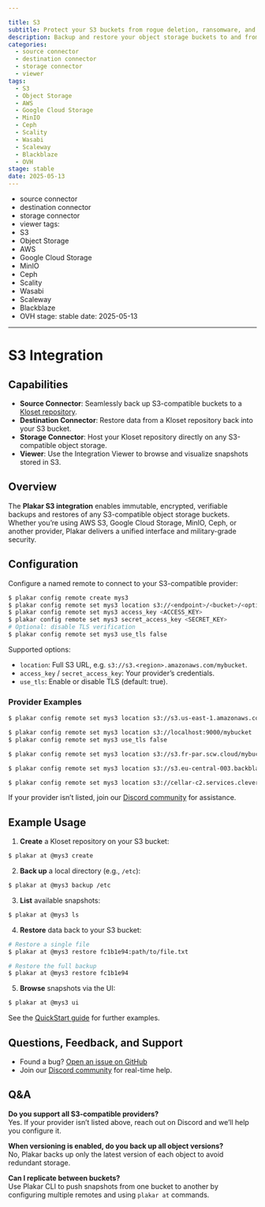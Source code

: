 ```yaml
---

title: S3
subtitle: Protect your S3 buckets from rogue deletion, ransomware, and silent corruption
description: Backup and restore your object storage buckets to and from any S3-compatible service, and host your Kloset repository on S3.
categories:
  - source connector
  - destination connector
  - storage connector
  - viewer
tags:
  - S3
  - Object Storage
  - AWS
  - Google Cloud Storage
  - MinIO
  - Ceph
  - Scality
  - Wasabi
  - Scaleway
  - Blackblaze
  - OVH
stage: stable
date: 2025-05-13
---
```



- source connector
- destination connector
- storage connector
- viewer tags:
- S3
- Object Storage
- AWS
- Google Cloud Storage
- MinIO
- Ceph
- Scality
- Wasabi
- Scaleway
- Blackblaze
- OVH stage: stable date: 2025-05-13

---

# S3 Integration

## Capabilities

- **Source Connector**: Seamlessly back up S3-compatible buckets to a [Kloset repository](/posts/2025-04-29/kloset-the-immutable-data-store/).
- **Destination Connector**: Restore data from a Kloset repository back into your S3 bucket.
- **Storage Connector**: Host your Kloset repository directly on any S3-compatible object storage.
- **Viewer**: Use the Integration Viewer to browse and visualize snapshots stored in S3.

## Overview

The **Plakar S3 integration** enables immutable, encrypted, verifiable backups and restores of any S3-compatible object storage buckets. Whether you’re using AWS S3, Google Cloud Storage, MinIO, Ceph, or another provider, Plakar delivers a unified interface and military-grade security.

## Configuration

Configure a named remote to connect to your S3-compatible provider:

```bash
$ plakar config remote create mys3
$ plakar config remote set mys3 location s3://<endpoint>/<bucket>/<optional_path>
$ plakar config remote set mys3 access_key <ACCESS_KEY>
$ plakar config remote set mys3 secret_access_key <SECRET_KEY>
# Optional: disable TLS verification
$ plakar config remote set mys3 use_tls false
```

Supported options:

- `location`: Full S3 URL, e.g. `s3://s3.<region>.amazonaws.com/mybucket`.
- `access_key` / `secret_access_key`: Your provider’s credentials.
- `use_tls`: Enable or disable TLS (default: true).

### Provider Examples

```bash
$ plakar config remote set mys3 location s3://s3.us-east-1.amazonaws.com/mybucket
```

```bash
$ plakar config remote set mys3 location s3://localhost:9000/mybucket
$ plakar config remote set mys3 use_tls false
```

```bash
$ plakar config remote set mys3 location s3://s3.fr-par.scw.cloud/mybucket
```

```bash
$ plakar config remote set mys3 location s3://s3.eu-central-003.backblazeb2.com/mybucket
```

```bash
$ plakar config remote set mys3 location s3://cellar-c2.services.clever-cloud.com/mybucket
```

If your provider isn’t listed, join our [Discord community](https://discord.gg/uuegtnF2Q5) for assistance.

## Example Usage

1. **Create** a Kloset repository on your S3 bucket:

```bash
$ plakar at @mys3 create
```

2. **Back up** a local directory (e.g., `/etc`):

```bash
$ plakar at @mys3 backup /etc
```

3. **List** available snapshots:

```bash
$ plakar at @mys3 ls
```

4. **Restore** data back to your S3 bucket:

```bash
# Restore a single file
$ plakar at @mys3 restore fc1b1e94:path/to/file.txt

# Restore the full backup
$ plakar at @mys3 restore fc1b1e94
```

5. **Browse** snapshots via the UI:

```bash
$ plakar at @mys3 ui
```

See the [QuickStart guide](https://docs.plakar.io/en/quickstart/index.html) for further examples.

## Questions, Feedback, and Support

- Found a bug? [Open an issue on GitHub](https://github.com/PlakarKorp/plakar/issues/new?title=Bug%20report%20on%20S3%20integration\&body=Please%20provide%20a%20detailed%20description%20of%20the%20issue.%0A%0A**Plakar%20version**)
- Join our [Discord community](https://discord.gg/uuegtnF2Q5) for real-time help.

## Q&A

**Do you support all S3-compatible providers?**\
Yes. If your provider isn’t listed above, reach out on Discord and we’ll help you configure it.

**When versioning is enabled, do you back up all object versions?**\
No, Plakar backs up only the latest version of each object to avoid redundant storage.

**Can I replicate between buckets?**\
Use Plakar CLI to push snapshots from one bucket to another by configuring multiple remotes and using `plakar at` commands.

